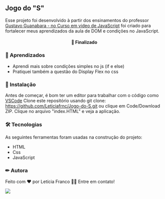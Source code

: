  ## Jogo do "S"
 Esse projeto foi desenvolvido à partir dos ensinamentos do professor [Gustavo Guanabara - no Curso em video de JavaScript](https://www.youtube.com/watch?v=BXqUH86F-kA&list=PLntvgXM11X6pi7mW0O4ZmfUI1xDSIbmTm) foi criado para fortalecer meus aprendizados da aula de DOM e condições no JavaScript. 

<h4 align="center"> 
🚀 Finalizado
</h4>

### 📕 Aprendizados
- Aprendi mais sobre condições simples no js (if e else)
- Pratiquei também a questão do Display Flex no css

### 🏁 Instalação

Antes de começar, é bom ter um editor para trabalhar com o código como [VSCode](https://code.visualstudio.com/)
Clone este repositório usando git clone: https://github.com/Leticiafrnc/Jogo-do-S.git ou clique em Code/Download ZIP. Clique no arquivo "index.HTML" e veja a aplicação.

### 🛠 Tecnologias

As seguintes ferramentas foram usadas na construção do projeto:
- HTML
- Css
- JavaScript


### ✏ Autora

Feito com ❤️ por Letícia Franco 👋🏽 Entre em contato!

 [<img src="https://img.shields.io/badge/linkedin-%230077B5.svg?&style=for-the-badge&logo=linkedin&logoColor=white" />](https://www.linkedin.com/in/leticiafrnc//) 
